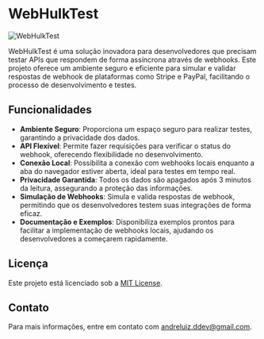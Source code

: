 # WebHulkTest

 ![WebHulkTest](https://github.com/user-attachments/assets/b75c48dc-800b-46cf-ab43-72f31b3b191d)

WebHulkTest é uma solução inovadora para desenvolvedores que precisam testar APIs que respondem de forma assíncrona através de webhooks. Este projeto oferece um ambiente seguro e eficiente para simular e validar respostas de webhook de plataformas como Stripe e PayPal, facilitando o processo de desenvolvimento e testes.

## Funcionalidades

- **Ambiente Seguro**: Proporciona um espaço seguro para realizar testes, garantindo a privacidade dos dados.
- **API Flexível**: Permite fazer requisições para verificar o status do webhook, oferecendo flexibilidade no desenvolvimento.
- **Conexão Local**: Possibilita a conexão com webhooks locais enquanto a aba do navegador estiver aberta, ideal para testes em tempo real.
- **Privacidade Garantida**: Todos os dados são apagados após 3 minutos da leitura, assegurando a proteção das informações.
- **Simulação de Webhooks**: Simula e valida respostas de webhook, permitindo que os desenvolvedores testem suas integrações de forma eficaz.
- **Documentação e Exemplos**: Disponibiliza exemplos prontos para facilitar a implementação de webhooks locais, ajudando os desenvolvedores a começarem rapidamente.

## Licença

Este projeto está licenciado sob a [MIT License](LICENSE).

## Contato

Para mais informações, entre em contato com [andreluiz.ddev@gmail.com](mailto:andreluiz.ddev@gmail.com).
